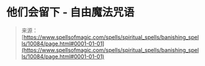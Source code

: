 <!--yml

类别：未分类

日期：2024-06-12 18:46:40

-->

# 他们会留下 - 自由魔法咒语

> 来源：[https://www.spellsofmagic.com/spells/spiritual_spells/banishing_spells/10084/page.html#0001-01-01](https://www.spellsofmagic.com/spells/spiritual_spells/banishing_spells/10084/page.html#0001-01-01)
